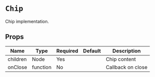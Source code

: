 `Chip`
======

Chip implementation.

Props
-----

Name | Type | Required | Default | Description
-----|------|----------|---------|------------
children|Node|Yes||Chip content
onClose|function|No||Callback on close